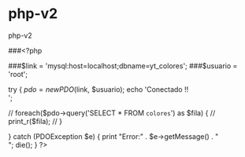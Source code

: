 # php-v2
php-v2


###<?php
 
###$link = 'mysql:host=localhost;dbname=yt_colores';
###$usuario = 'root';

try { 
   $pdo = new PDO($link, $usuario);
   echo 'Conectado !! <br>';

//     foreach($pdo->query('SELECT * FROM `colores`') as $fila) {
//        print_r($fila);
// }

} catch (PDOException $e) {
    print "Error:" . $e->getMessage() . "<br/>";
    die();
}
?>
